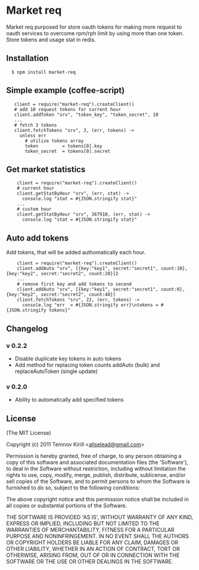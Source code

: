
# Market req

  Market req purposed for store oauth tokens for making more request to oauth services
to overcome rpm/rph limit by using more than one token. Store tokens and usage stat in redis.


## Installation

      $ npm install market-req

## Simple example (coffee-script)

```coffee-script
   client = require("market-req").createClient()
   # add 10 request tokens for current hour
   client.addToken "srv", "token_key", "token_secret", 10
   ...
   # fetch 3 tokens
   client.fetchTokens "srv", 3, (err, tokens) ->
     unless err
       # utilize tokens array
       token         = tokens[0].key
       token_secret  = tokens[0].secret
```

## Get market statistics

```coffee-script
    client = require("market-req").createClient()
    # current hour
    client.getStatByHour "srv", (err, stat) -> 
      console.log "stat = #{JSON.stringify stat}"
    ...
    # custom hour
    client.getStatByHour "srv", 367910, (err, stat) ->
      console.log "stat = #{JSON.stringify stat}"
```


## Auto add tokens
   Add tokens, that will be added authomatically each hour.
   
```coffee-script
    client = require("market-req").createClient()
    client.addAuto "srv", [{key:"key1", secret:"secret1", count:10}, {key:"key2", secret:"secret2", count:20}]2
    ...
    # remove first key and add tokens to second
    client.addAuto "srv", [{key:"key1", secret:"secret1", count:0}, {key:"key2", secret:"secret2", count:40}]
    client.fetchTokens "srv", 22, (err, tokens) -> 
      console.log "err  = #{JSON.stringify err}\ntokens = #{JSON.stringify tokens}"
```

## Changelog

### v 0.2.2
    
- Disable duplicate key tokens in auto tokens
- Add method for replacing token counts addAuto (bulk) and replaceAutoToken (single update)


### v 0.2.0
    
- Ability to automatically add specified tokens

## License 

(The MIT License)

Copyright (c) 2011 Temnov Kirill &lt;allselead@gmail.com&gt;

Permission is hereby granted, free of charge, to any person obtaining
a copy of this software and associated documentation files (the
'Software'), to deal in the Software without restriction, including
without limitation the rights to use, copy, modify, merge, publish,
distribute, sublicense, and/or sell copies of the Software, and to
permit persons to whom the Software is furnished to do so, subject to
the following conditions:

The above copyright notice and this permission notice shall be
included in all copies or substantial portions of the Software.

THE SOFTWARE IS PROVIDED 'AS IS', WITHOUT WARRANTY OF ANY KIND,
EXPRESS OR IMPLIED, INCLUDING BUT NOT LIMITED TO THE WARRANTIES OF
MERCHANTABILITY, FITNESS FOR A PARTICULAR PURPOSE AND NONINFRINGEMENT.
IN NO EVENT SHALL THE AUTHORS OR COPYRIGHT HOLDERS BE LIABLE FOR ANY
CLAIM, DAMAGES OR OTHER LIABILITY, WHETHER IN AN ACTION OF CONTRACT,
TORT OR OTHERWISE, ARISING FROM, OUT OF OR IN CONNECTION WITH THE
SOFTWARE OR THE USE OR OTHER DEALINGS IN THE SOFTWARE.
